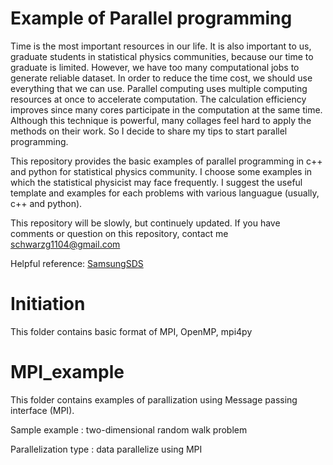 Example of Parallel programming
===================
Time is the most important resources in our life. It is also important to us, graduate students in statistical physics communities, because our time to graduate is limited. However, we have too many computational jobs to generate reliable dataset. In order to reduce the time cost, we should use everything that we can use.
Parallel computing uses multiple computing resources at once to accelerate computation. The calculation efficiency improves since many cores participate in the computation at the same time. Although this technique is powerful, many collages feel hard to apply the methods on their work. So I decide to share my tips to start parallel programming. 

This repository provides the basic examples of parallel programming in c++ and python for statistical physics community. I choose some examples in which the statistical physicist may face frequently. I suggest the useful template and examples for each problems with various languague (usually, c++ and python). 

This repository will be slowly, but continuely updated. If you have comments or question on this repository, contact me <schwarzg1104@gmail.com>

Helpful reference: [SamsungSDS](https://www.samsungsds.com/kr/story/1233713_4655.html)

# Initiation
This folder contains basic format of MPI, OpenMP, mpi4py

# MPI_example
This folder contains examples of parallization using Message passing interface (MPI). 

Sample example : two-dimensional random walk problem

Parallelization type : data parallelize using MPI


